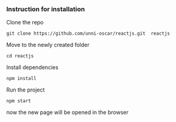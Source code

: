 ### Instruction for installation

Clone the repo

```
git clone https://github.com/unni-oscar/reactjs.git  reactjs
```

Move to the newly created folder

```
cd reactjs
```

Install dependencies 

```
npm install
```

Run the project

```
npm start
```


now the new page will be opened in the browser

